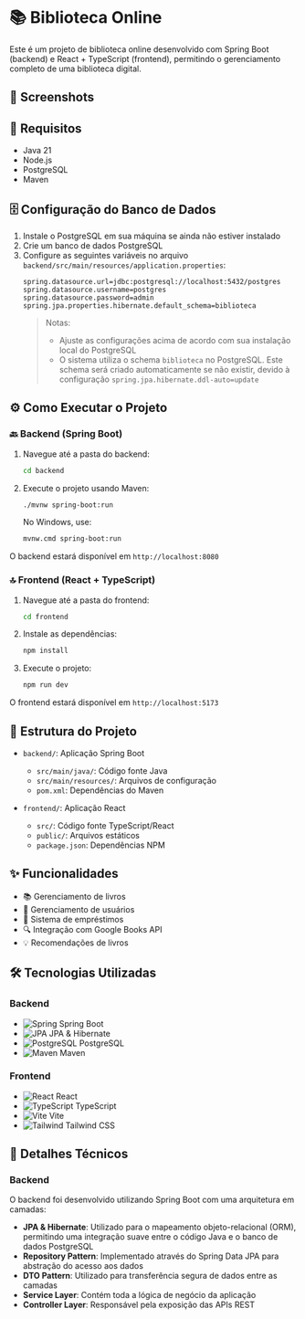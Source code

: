 # 📚 Biblioteca Online

Este é um projeto de biblioteca online desenvolvido com Spring Boot (backend) e React + TypeScript (frontend), permitindo o gerenciamento completo de uma biblioteca digital.

## 📸 Screenshots

<!-- Adicione aqui screenshots da sua aplicação. Por exemplo:
![Página Inicial](./screenshots/home.png)
![Lista de Livros](./screenshots/livros.png)
![Empréstimos](./screenshots/emprestimos.png)
-->

## 🚀 Requisitos

- Java 21
- Node.js
- PostgreSQL
- Maven

## 🗄️ Configuração do Banco de Dados

1. Instale o PostgreSQL em sua máquina se ainda não estiver instalado
2. Crie um banco de dados PostgreSQL
3. Configure as seguintes variáveis no arquivo `backend/src/main/resources/application.properties`:
   ```properties
   spring.datasource.url=jdbc:postgresql://localhost:5432/postgres
   spring.datasource.username=postgres
   spring.datasource.password=admin
   spring.jpa.properties.hibernate.default_schema=biblioteca
   ```
   > Notas: 
   > - Ajuste as configurações acima de acordo com sua instalação local do PostgreSQL
   > - O sistema utiliza o schema `biblioteca` no PostgreSQL. Este schema será criado automaticamente se não existir, devido à configuração `spring.jpa.hibernate.ddl-auto=update`

## ⚙️ Como Executar o Projeto

### 🔙 Backend (Spring Boot)

1. Navegue até a pasta do backend:
   ```bash
   cd backend
   ```

2. Execute o projeto usando Maven:
   ```bash
   ./mvnw spring-boot:run
   ```
   No Windows, use:
   ```bash
   mvnw.cmd spring-boot:run
   ```

O backend estará disponível em `http://localhost:8080`

### 🔝 Frontend (React + TypeScript)

1. Navegue até a pasta do frontend:
   ```bash
   cd frontend
   ```

2. Instale as dependências:
   ```bash
   npm install
   ```

3. Execute o projeto:
   ```bash
   npm run dev
   ```

O frontend estará disponível em `http://localhost:5173`

## 📂 Estrutura do Projeto

- `backend/`: Aplicação Spring Boot
  - `src/main/java/`: Código fonte Java
  - `src/main/resources/`: Arquivos de configuração
  - `pom.xml`: Dependências do Maven

- `frontend/`: Aplicação React
  - `src/`: Código fonte TypeScript/React
  - `public/`: Arquivos estáticos
  - `package.json`: Dependências NPM

## ✨ Funcionalidades

- 📚 Gerenciamento de livros
- 👥 Gerenciamento de usuários
- 📖 Sistema de empréstimos
- 🔍 Integração com Google Books API
- 💡 Recomendações de livros

## 🛠️ Tecnologias Utilizadas

### Backend
- ![Spring](https://img.shields.io/badge/Spring_Boot-6DB33F?style=flat-square&logo=spring&logoColor=white) Spring Boot
- ![JPA](https://img.shields.io/badge/JPA_&_Hibernate-59666C?style=flat-square&logo=hibernate&logoColor=white) JPA & Hibernate
- ![PostgreSQL](https://img.shields.io/badge/PostgreSQL-316192?style=flat-square&logo=postgresql&logoColor=white) PostgreSQL
- ![Maven](https://img.shields.io/badge/Maven-C71A36?style=flat-square&logo=apache-maven&logoColor=white) Maven

### Frontend
- ![React](https://img.shields.io/badge/React-61DAFB?style=flat-square&logo=react&logoColor=black) React
- ![TypeScript](https://img.shields.io/badge/TypeScript-3178C6?style=flat-square&logo=typescript&logoColor=white) TypeScript
- ![Vite](https://img.shields.io/badge/Vite-646CFF?style=flat-square&logo=vite&logoColor=white) Vite
- ![Tailwind](https://img.shields.io/badge/Tailwind_CSS-38B2AC?style=flat-square&logo=tailwind-css&logoColor=white) Tailwind CSS

## 📝 Detalhes Técnicos

### Backend
O backend foi desenvolvido utilizando Spring Boot com uma arquitetura em camadas:

- **JPA & Hibernate**: Utilizado para o mapeamento objeto-relacional (ORM), permitindo uma integração suave entre o código Java e o banco de dados PostgreSQL
- **Repository Pattern**: Implementado através do Spring Data JPA para abstração do acesso aos dados
- **DTO Pattern**: Utilizado para transferência segura de dados entre as camadas
- **Service Layer**: Contém toda a lógica de negócio da aplicação
- **Controller Layer**: Responsável pela exposição das APIs REST